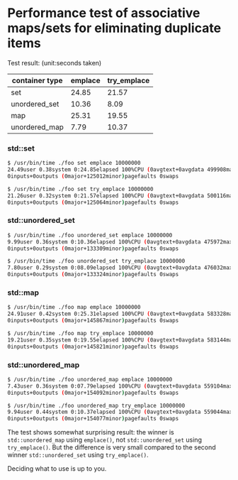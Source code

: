 # Performance test of associative maps/sets for eliminating duplicate items

Test result: (unit:seconds taken)

| container type | emplace | try_emplace |
|---|---|---|
| set | 24.85 | 21.57 |
| unordered_set | 10.36 | 8.09 |
| map | 25.31 | 19.55 |
| unordered_map | 7.79 | 10.37 |


### std::set
```bash
$ /usr/bin/time ./foo set emplace 10000000
24.49user 0.38system 0:24.85elapsed 100%CPU (0avgtext+0avgdata 499908maxresident)k
0inputs+0outputs (0major+125012minor)pagefaults 0swaps

$ /usr/bin/time ./foo set try_emplace 10000000
21.26user 0.32system 0:21.57elapsed 100%CPU (0avgtext+0avgdata 500116maxresident)k
0inputs+0outputs (0major+125064minor)pagefaults 0swaps
```

### std::unordered_set
```bash
$ /usr/bin/time ./foo unordered_set emplace 10000000
9.99user 0.36system 0:10.36elapsed 100%CPU (0avgtext+0avgdata 475972maxresident)k
0inputs+0outputs (0major+133309minor)pagefaults 0swaps

$ /usr/bin/time ./foo unordered_set try_emplace 10000000
7.80user 0.29system 0:08.09elapsed 100%CPU (0avgtext+0avgdata 476032maxresident)k
0inputs+0outputs (0major+133324minor)pagefaults 0swaps
```

### std::map
```bash
$ /usr/bin/time ./foo map emplace 10000000
24.91user 0.42system 0:25.31elapsed 100%CPU (0avgtext+0avgdata 583328maxresident)k
0inputs+0outputs (0major+145867minor)pagefaults 0swaps

$ /usr/bin/time ./foo map try_emplace 10000000
19.21user 0.35system 0:19.55elapsed 100%CPU (0avgtext+0avgdata 583144maxresident)k
0inputs+0outputs (0major+145821minor)pagefaults 0swaps
```

### std::unordered_map
```bash
$ /usr/bin/time ./foo unordered_map emplace 10000000
7.43user 0.36system 0:07.79elapsed 100%CPU (0avgtext+0avgdata 559104maxresident)k
0inputs+0outputs (0major+154092minor)pagefaults 0swaps

$ /usr/bin/time ./foo unordered_map try_emplace 10000000
9.94user 0.44system 0:10.37elapsed 100%CPU (0avgtext+0avgdata 559044maxresident)k
0inputs+0outputs (0major+154077minor)pagefaults 0swaps
```

The test shows somewhat surprising result: the winner is `std::unordered_map` using `emplace()`, not `std::unordered_set` using `try_emplace()`.
But the difference is very small compared to the second winner `std::unordered_set` using `try_emplace()`.

Deciding what to use is up to you.

